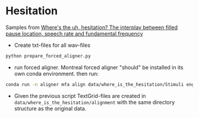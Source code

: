 # Hesitation


Samples from [Where's the uh, hesitation? The interplay between filled pause location, speech rate and fundamental frequency](https://www.speech.kth.se/tts-demos/interspeech2022/)



* Create txt-files for all wav-files
```bash
python prepare_forced_aligner.py
```
* run forced aligner. Montreal forced aligner "should" be installed in its own conda environment. then run:
```bash
conda run -n aligner mfa align data/where_is_the_hesitation/Stimuli english_us_arpa english_us_arpa data/where_is_the_hesitation/alignment
```
* Given the previous script TextGrid-files are created in `data/where_is_the_hesitation/alignment` with the same directory structure as the original data.

